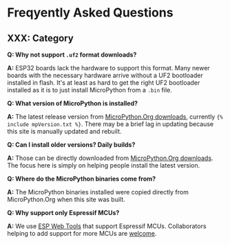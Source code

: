 ---
---
# Freqyently Asked Questions

## XXX: Category

**Q: Why not support `.uf2` format downloads?**

**A:** ESP32 boards lack the hardware to support this format.
Many newer boards with the necessary hardware arrive
without a UF2 bootloader installed in flash.
It's at least as hard to get the right UF2 bootloader installed
as it is to just install MicroPython from a `.bin` file.

**Q: What version of MicroPython is installed?**

**A:** The latest release version from [MicroPython.Org downloads](https://micropython.org/download/),
currently `{% include mpVersion.txt %}`.
There may be a brief lag in updating because this site is manually updated and rebuilt.

**Q: Can I install older versions? Daily builds?**

**A:** Those can be directly downloaded from [MicroPython.Org downloads](https://micropython.org/download/).
The focus here is simply on helping people install the latest version.

**Q: Where do the MicroPython binaries come from?**

**A:** The MicroPython binaries installed were copied directly from MicroPython.Org when this site was built.

**Q: Why support only Espressif MCUs?**

**A:** We use [ESP Web Tools](https://esphome.github.io/esp-web-tools/) that
support Espressif MCUs.
Collaborators helping to add support for more MCUs
are [welcome](https://github.com/MPEasy-Org/MPEasy.github.io/discussions/).

